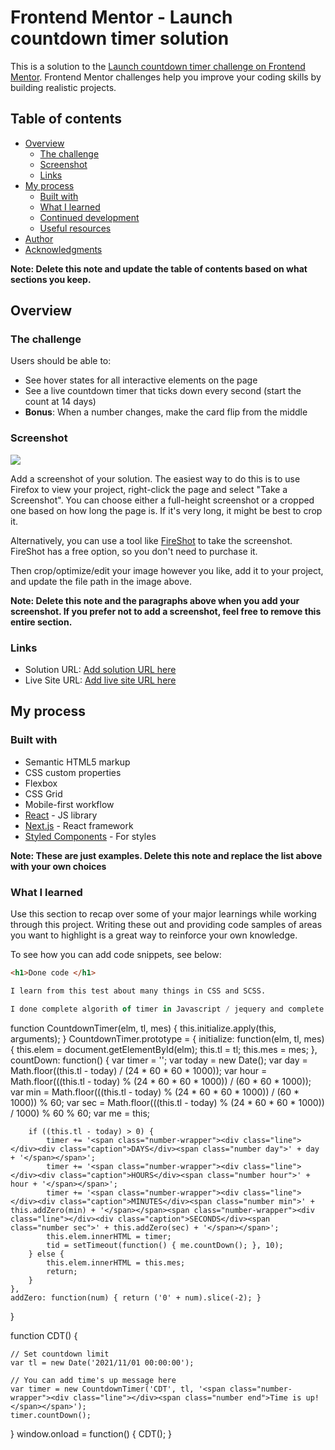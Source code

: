 # Frontend Mentor - Launch countdown timer solution

This is a solution to the [Launch countdown timer challenge on Frontend Mentor](https://www.frontendmentor.io/challenges/launch-countdown-timer-N0XkGfyz-). Frontend Mentor challenges help you improve your coding skills by building realistic projects. 

## Table of contents

- [Overview](#overview)
  - [The challenge](#the-challenge)
  - [Screenshot](#screenshot)
  - [Links](#links)
- [My process](#my-process)
  - [Built with](#built-with)
  - [What I learned](#what-i-learned)
  - [Continued development](#continued-development)
  - [Useful resources](#useful-resources)
- [Author](#author)
- [Acknowledgments](#acknowledgments)

**Note: Delete this note and update the table of contents based on what sections you keep.**

## Overview

### The challenge

Users should be able to:

- See hover states for all interactive elements on the page
- See a live countdown timer that ticks down every second (start the count at 14 days)
- **Bonus**: When a number changes, make the card flip from the middle

### Screenshot

![](./screenshot.jpg)

Add a screenshot of your solution. The easiest way to do this is to use Firefox to view your project, right-click the page and select "Take a Screenshot". You can choose either a full-height screenshot or a cropped one based on how long the page is. If it's very long, it might be best to crop it.

Alternatively, you can use a tool like [FireShot](https://getfireshot.com/) to take the screenshot. FireShot has a free option, so you don't need to purchase it. 

Then crop/optimize/edit your image however you like, add it to your project, and update the file path in the image above.

**Note: Delete this note and the paragraphs above when you add your screenshot. If you prefer not to add a screenshot, feel free to remove this entire section.**

### Links

- Solution URL: [Add solution URL here](https://your-solution-url.com)
- Live Site URL: [Add live site URL here](https://your-live-site-url.com)

## My process

### Built with

- Semantic HTML5 markup
- CSS custom properties
- Flexbox
- CSS Grid
- Mobile-first workflow
- [React](https://reactjs.org/) - JS library
- [Next.js](https://nextjs.org/) - React framework
- [Styled Components](https://styled-components.com/) - For styles

**Note: These are just examples. Delete this note and replace the list above with your own choices**

### What I learned

Use this section to recap over some of your major learnings while working through this project. Writing these out and providing code samples of areas you want to highlight is a great way to reinforce your own knowledge.

To see how you can add code snippets, see below:

```html
<h1>Done code </h1>
```
```css
I learn from this test about many things in CSS and SCSS.
```
```js
I done complete algorith of timer in Javascript / jequery and complete it.
```
function CountdownTimer(elm, tl, mes) {
    this.initialize.apply(this, arguments);
}
CountdownTimer.prototype = {
    initialize: function(elm, tl, mes) {
        this.elem = document.getElementById(elm);
        this.tl = tl;
        this.mes = mes;
    },
    countDown: function() {
        var timer = '';
        var today = new Date();
        var day = Math.floor((this.tl - today) / (24 * 60 * 60 * 1000));
        var hour = Math.floor(((this.tl - today) % (24 * 60 * 60 * 1000)) / (60 * 60 * 1000));
        var min = Math.floor(((this.tl - today) % (24 * 60 * 60 * 1000)) / (60 * 1000)) % 60;
        var sec = Math.floor(((this.tl - today) % (24 * 60 * 60 * 1000)) / 1000) % 60 % 60;
        var me = this;

        if ((this.tl - today) > 0) {
            timer += '<span class="number-wrapper"><div class="line"></div><div class="caption">DAYS</div><span class="number day">' + day + '</span></span>';
            timer += '<span class="number-wrapper"><div class="line"></div><div class="caption">HOURS</div><span class="number hour">' + hour + '</span></span>';
            timer += '<span class="number-wrapper"><div class="line"></div><div class="caption">MINUTES</div><span class="number min">' + this.addZero(min) + '</span></span><span class="number-wrapper"><div class="line"></div><div class="caption">SECONDS</div><span class="number sec">' + this.addZero(sec) + '</span></span>';
            this.elem.innerHTML = timer;
            tid = setTimeout(function() { me.countDown(); }, 10);
        } else {
            this.elem.innerHTML = this.mes;
            return;
        }
    },
    addZero: function(num) { return ('0' + num).slice(-2); }
}

function CDT() {

    // Set countdown limit
    var tl = new Date('2021/11/01 00:00:00');

    // You can add time's up message here
    var timer = new CountdownTimer('CDT', tl, '<span class="number-wrapper"><div class="line"></div><span class="number end">Time is up!</span></span>');
    timer.countDown();
}
window.onload = function() {
    CDT();
}